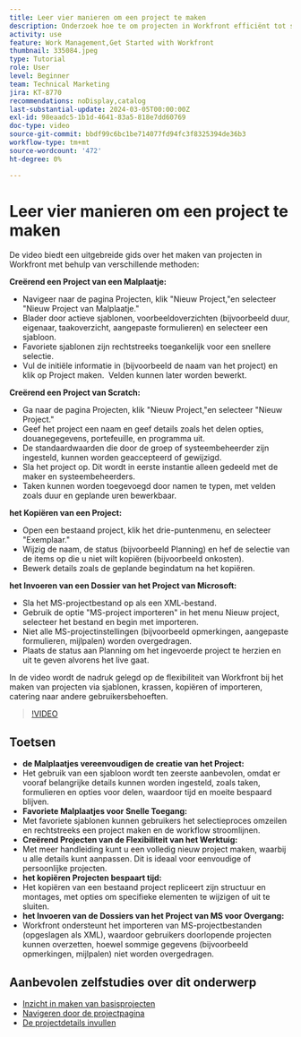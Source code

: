 ```yaml
---
title: Leer vier manieren om een project te maken
description: Onderzoek hoe te om projecten in Workfront efficiënt tot stand te brengen gebruikend malplaatjes, beginnend van kras, het kopiëren van bestaande projecten, of het invoeren van de dossiers van het Project van Microsoft, die aan diverse gebruikersbehoeften worden aangepast.
activity: use
feature: Work Management,Get Started with Workfront
thumbnail: 335084.jpeg
type: Tutorial
role: User
level: Beginner
team: Technical Marketing
jira: KT-8770
recommendations: noDisplay,catalog
last-substantial-update: 2024-03-05T00:00:00Z
exl-id: 98eaadc5-1b1d-4641-83a5-818e7dd60769
doc-type: video
source-git-commit: bbdf99c6bc1be714077fd94fc3f8325394de36b3
workflow-type: tm+mt
source-wordcount: '472'
ht-degree: 0%

---
```


# Leer vier manieren om een project te maken

De video biedt een uitgebreide gids over het maken van projecten in Workfront met behulp van verschillende methoden:

**Creërend een Project van een Malplaatje:**

* Navigeer naar de pagina Projecten, klik &quot;Nieuw Project,&quot;en selecteer &quot;Nieuw Project van Malplaatje.&quot;&#x200B;
* Blader door actieve sjablonen, voorbeeldoverzichten (bijvoorbeeld duur, eigenaar, taakoverzicht, aangepaste formulieren) en selecteer een sjabloon. &#x200B;
* Favoriete sjablonen zijn rechtstreeks toegankelijk voor een snellere selectie. &#x200B;
* Vul de initiële informatie in (bijvoorbeeld de naam van het project) en klik op Project maken. &#x200B; Velden kunnen later worden bewerkt. &#x200B;

**Creërend een Project van Scratch:**

* Ga naar de pagina Projecten, klik &quot;Nieuw Project,&quot;en selecteer &quot;Nieuw Project.&quot;&#x200B;
* Geef het project een naam en geef details zoals het delen opties, douanegegevens, portefeuille, en programma uit. &#x200B;
* De standaardwaarden die door de groep of systeembeheerder zijn ingesteld, kunnen worden geaccepteerd of gewijzigd. &#x200B;
* Sla het project op. Dit wordt in eerste instantie alleen gedeeld met de maker en systeembeheerders. &#x200B;
* Taken kunnen worden toegevoegd door namen te typen, met velden zoals duur en geplande uren bewerkbaar. &#x200B;

**het Kopiëren van een Project:**

* Open een bestaand project, klik het drie-puntenmenu, en selecteer &quot;Exemplaar.&quot;&#x200B;
* Wijzig de naam, de status (bijvoorbeeld Planning) en hef de selectie van de items op die u niet wilt kopiëren (bijvoorbeeld onkosten). &#x200B;
* Bewerk details zoals de geplande begindatum na het kopiëren. &#x200B;

**het Invoeren van een Dossier van het Project van Microsoft:**

* Sla het MS-projectbestand op als een XML-bestand. &#x200B;
* Gebruik de optie &quot;MS-project importeren&quot; in het menu Nieuw project, selecteer het bestand en begin met importeren. &#x200B;
* Niet alle MS-projectinstellingen (bijvoorbeeld opmerkingen, aangepaste formulieren, mijlpalen) worden overgedragen. &#x200B;
* Plaats de status aan Planning om het ingevoerde project te herzien en uit te geven alvorens het live gaat. &#x200B;


In de video wordt de nadruk gelegd op de flexibiliteit van Workfront bij het maken van projecten via sjablonen, krassen, kopiëren of importeren, catering naar andere gebruikersbehoeften. &#x200B;

>[!VIDEO](https://video.tv.adobe.com/v/335084/?quality=12&learn=on&enablevpops=1)

## Toetsen

* **de Malplaatjes vereenvoudigen de creatie van het Project:**
* Het gebruik van een sjabloon wordt ten zeerste aanbevolen, omdat er vooraf belangrijke details kunnen worden ingesteld, zoals taken, formulieren en opties voor delen, waardoor tijd en moeite bespaard blijven. &#x200B;
* **Favoriete Malplaatjes voor Snelle Toegang:**
* Met favoriete sjablonen kunnen gebruikers het selectieproces omzeilen en rechtstreeks een project maken en de workflow stroomlijnen. &#x200B;
* **Creërend Projecten van de Flexibiliteit van het Werktuig:**
* Met meer handleiding kunt u een volledig nieuw project maken, waarbij u alle details kunt aanpassen. Dit is ideaal voor eenvoudige of persoonlijke projecten. &#x200B;
* **het kopiëren Projecten bespaart tijd:**
* Het kopiëren van een bestaand project repliceert zijn structuur en montages, met opties om specifieke elementen te wijzigen of uit te sluiten. &#x200B;
* **het Invoeren van de Dossiers van het Project van MS voor Overgang:**
* Workfront ondersteunt het importeren van MS-projectbestanden (opgeslagen als XML), waardoor gebruikers doorlopende projecten kunnen overzetten, hoewel sommige gegevens (bijvoorbeeld opmerkingen, mijlpalen) niet worden overgedragen. &#x200B;



## Aanbevolen zelfstudies over dit onderwerp

* [Inzicht in maken van basisprojecten](/help/manage-work/projects/understand-basic-project-creation.md)
* [Navigeren door de projectpagina](/help/manage-work/projects/navigate-the-project-page.md)
* [De projectdetails invullen](/help/manage-work/projects/fill-in-the-project-details.md)


